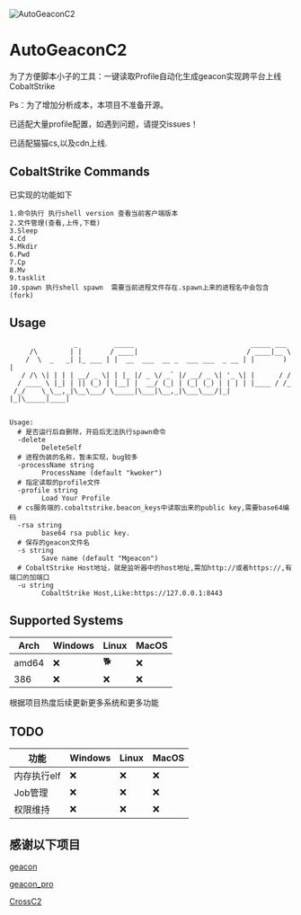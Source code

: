 ![AutoGeaconC2](https://socialify.git.ci/TryGOTry/AutoGeaconC2/image?language=1&owner=1&name=1&stargazers=1&theme=Light)
# AutoGeaconC2

为了方便脚本小子的工具：一键读取Profile自动化生成geacon实现跨平台上线CobaltStrike

Ps：为了增加分析成本，本项目不准备开源。

已适配大量profile配置，如遇到问题，请提交issues！

已适配猫猫cs,以及cdn上线.
## CobaltStrike Commands
已实现的功能如下
```shell
1.命令执行 执行shell version 查看当前客户端版本
2.文件管理(查看,上传,下载)
3.Sleep
4.Cd
5.Mkdir
6.Pwd
7.Cp
8.Mv
9.tasklit
10.spawn 执行shell spawn  需要当前进程文件存在.spawn上来的进程名中会包含(fork)
```
## Usage

```shell
                _         _____                             _____ ___  
     /\        | |       / ____|                           / ____|__ \ 
    /  \  _   _| |_ ___ | |  __  ___  __ _  ___ ___  _ __ | |       ) |
   / /\ \| | | | __/ _ \| | |_ |/ _ \/ _` |/ __/ _ \| '_ \| |      / / 
  / ____ \ |_| | || (_) | |__| |  __/ (_| | (_| (_) | | | | |____ / /_ 
 /_/    \_\__,_|\__\___/ \_____|\___|\__,_|\___\___/|_| |_|\_____|____|
                                                                       

Usage:
  # 是否运行后自删除，开启后无法执行spawn命令
  -delete
        DeleteSelf   
  # 进程伪装的名称，暂未实现，bug较多
  -processName string
        ProcessName (default "kwoker")
  # 指定读取的profile文件
  -profile string
        Load Your Profile
  # cs服务端的.cobaltstrike.beacon_keys中读取出来的public key,需要base64编码
  -rsa string
        base64 rsa public key.
  # 保存的geacon文件名
  -s string
        Save name (default "Mgeacon")
  # CobaltStrike Host地址，就是监听器中的host地址,需加http://或者https://,有端口的加端口
  -u string
        CobaltStrike Host,Like:https://127.0.0.1:8443
```

## Supported Systems
| Arch  | Windows | Linux | MacOS |
|-------|---|---| --- |
| amd64 | ❌      | 🐕    | ❌ |
| 386   | ❌      | ❌    | ❌ |

根据项目热度后续更新更多系统和更多功能

## TODO
| 功能      | Windows | Linux | MacOS |
|---------|---|---| --- |
| 内存执行elf | ❌      | ❌    | ❌ |
| Job管理   | ❌      | ❌    | ❌ |
| 权限维持    | ❌      | ❌    | ❌ |

## 感谢以下项目

[geacon](https://github.com/darkr4y/geacon)

[geacon_pro](https://github.com/H4de5-7/geacon_pro)

[CrossC2](https://github.com/gloxec/CrossC2)
